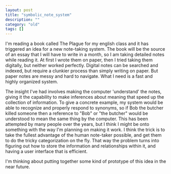 ```yaml
---
layout: post
title: "symbolic_note_system"
description: ""
category: "old"
tags: []
---
```



I'm reading a book called The Plague for my english class and it has triggered an idea for a new note-taking system. The book will be the source of an essay that I will have to write in a month, so I am taking detailed notes while reading it. At first I wrote them on paper, then I tried taking them digitally, but neither worked perfectly. Digital notes can be searched and indexed, but require a clunkier process than simply writing on paper. But paper notes are messy and hard to navigate. What I need is a fast and highly organized system.

<!--more-->

The insight I've had involves making the computer 'understand' the notes, giving it the capability to make inferences about meaning that speed up the collection of information. To give a concrete example, my system would be able to recognize and properly respond to synonyms, so if Bob the butcher killed someone then a reference to "Bob" or "the butcher" would be understood to mean the same thing by the computer. This has been attempted by many people over the years, but I think I might be onto something with the way I'm planning on making it work. I think the trick is to take the fullest advantage of the human note-taker possible, and get them to do the tricky categorization on the fly. That way the problem turns into figuring out how to store the information and relationships within it, and having a user interface that is efficient.

I'm thinking about putting together some kind of prototype of this idea in the near future.

